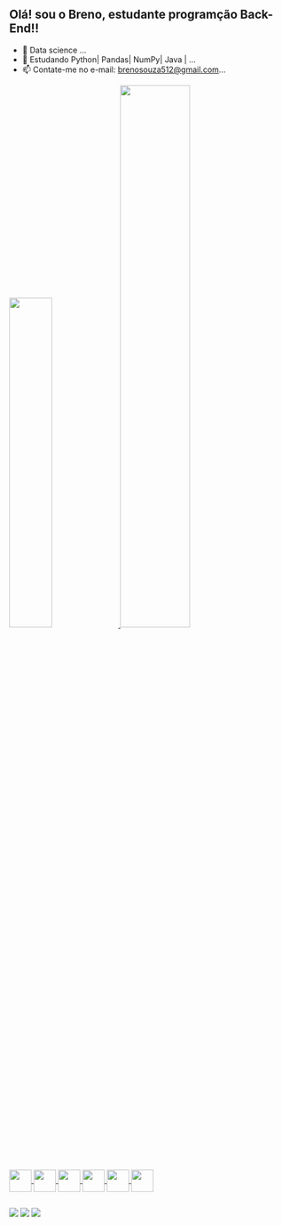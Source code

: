 ## Olá! sou o Breno, estudante programção Back-End!!

- 🔭 Data science ...
- 🌱 Estudando Python| Pandas| NumPy| Java | ...
- 📫 Contate-me no e-mail: brenosouza512@gmail.com...

<div>
<a href="https://https://github.com/Bren0512">
<img width="39%" src="https://github-readme-stats.vercel.app/api?username=bren0512&show_icons=true&theme=tokyonight&count_private=true"/>
<img width="50%" src ="https://github-readme-stats.vercel.app/api/top-langs/?username=bren0512&layout=compact&theme=tokyonight&hide"/>
<div>

<div style="display: inline_block">
<img align="center" heigth="30" width="40" src="https://cdn.jsdelivr.net/gh/devicons/devicon/icons/python/python-original.svg"/>
<img align="center" heigth="30" width="40" src="https://cdn.jsdelivr.net/gh/devicons/devicon/icons/pandas/pandas-original-wordmark.svg"/>
<img align="center" heigth="30" width="40" src="https://cdn.jsdelivr.net/gh/devicons/devicon/icons/mysql/mysql-original.svg"/>
<img align="center" heigth="30" width="40" src="https://cdn.jsdelivr.net/gh/devicons/devicon/icons/java/java-original.svg" />
<img align="center" heigth="30" width="40" src="https://cdn.jsdelivr.net/gh/devicons/devicon/icons/html5/html5-original.svg"/>
<img align="center" heigth="30" width="40" src="https://cdn.jsdelivr.net/gh/devicons/devicon/icons/css3/css3-original.svg" />
</div>

##

<div style="display: inline_block">
<a href="https://www.linkedin.com/in/breno-sz/" target="_blank"><img src="https://img.shields.io/badge/LinkedIn-0077B5?style=for-the-badge&logo=linkedin&logoColor=white"></a>
<a href="" target="_blank"><img src="https://img.shields.io/badge/Discord-7289DA?style=for-the-badge&logo=discord&logoColor=white" target="_blank"/></a>
<a href="mailton:brenosouza512@gmail.com" target="_blank"><img src="https://img.shields.io/badge/Gmail-D14836?style=for-the-badge&logo=gmail&logoColor=white" target="_blank"></a>
<div>

